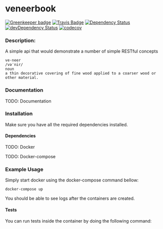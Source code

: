 veneerbook
=========

[![Greenkeeper badge](https://badges.greenkeeper.io/BeauBouchard/veneerbook.svg)](https://greenkeeper.io/)
[![Travis Badge](https://travis-ci.org/BeauBouchard/veneerbook.svg?branch=master)](https://travis-ci.org/BeauBouchard/veneerbook)
[![Dependency Status](https://img.shields.io/david/BeauBouchard/veneerbook.svg?style=flat)](https://david-dm.org/BeauBouchard/veneerbook#info=Dependencies)
[![devDependency Status](https://img.shields.io/david/dev/BeauBouchard/veneerbook.svg?style=flat)](https://david-dm.org/BeauBouchard/veneerbook#info=devDependencies)
[![codecov](https://codecov.io/gh/BeauBouchard/veneerbook/branch/master/graph/badge.svg)](https://codecov.io/gh/BeauBouchard/veneerbook)


### Description:

A simple api that would demonstrate a number of simple RESTful concepts

```
ve·neer
/vəˈnir/
noun
a thin decorative covering of fine wood applied to a coarser wood or other material.
```

### Documentation

TODO: Documentation

### Installation

Make sure you have all the required dependencies installed.

#### Dependencies

TODO: Docker

TODO: Docker-compose

### Example Usage

Simply start docker using the docker-compose command bellow:

```
docker-compose up
```

You should be able to see logs after the containers are created.

#### Tests

You can run tests inside the container by doing the following command:

```

```
